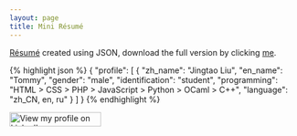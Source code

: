 ```yaml
---
layout: page
title: Mini Résumé
---
```


<a href="https://github.com/technommy/MyResume" target="_blank">Résumé</a> created using JSON, download the full version by clicking <a href="/assets/resume.json" target="_blank">me</a>.

{% highlight json %}
{
	"profile": [
		{
			"zh_name": "Jingtao Liu",
			"en_name": "Tommy",
			"gender": "male",
			"identification": "student",
			"programming": "HTML > CSS > PHP > JavaScript > Python > OCaml > C++",
			"language": "zh_CN, en, ru"
		}
	]
}
{% endhighlight %}

<a href="http://www.linkedin.com/in/technommy">
	<img src="http://www.linkedin.com/img/webpromo/btn_viewmy_160x25.png" width="160" height="25" border="0" alt="View my profile on LinkedIn">
</a>
